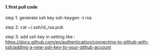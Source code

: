 #### 1.first pull code ####

step 1: generate ssh key
  ssh-keygen -t rsa

step 2: cat ~/.ssh/id_rsa.pub

step 3: add ssh key in setting like :    
     https://docs.github.com/en/authentication/connecting-to-github-with-ssh/adding-a-new-ssh-key-to-your-github-account
